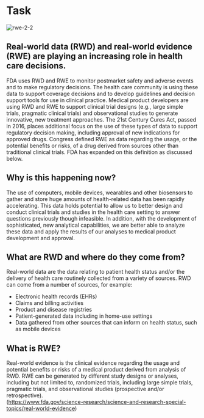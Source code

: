 Task
===
![rwe-2-2](https://user-images.githubusercontent.com/103108988/173531664-68c27542-2c37-48f0-b05a-ca2d49f4ee43.jpg)

Real-world data (RWD) and real-world evidence (RWE) are playing an increasing role in health care decisions.
---
FDA uses RWD and RWE to monitor postmarket safety and adverse events and to make regulatory decisions.
The health care community is using these data to support coverage decisions and to develop guidelines and decision support tools for use in clinical practice.
Medical product developers are using RWD and RWE to support clinical trial designs (e.g., large simple trials, pragmatic clinical trials) and observational studies to generate innovative, new treatment approaches.
The 21st Century Cures Act, passed in 2016, places additional focus on the use of these types of data to support regulatory decision making, including approval of new indications for approved drugs. Congress defined RWE as data regarding the usage, or the potential benefits or risks, of a drug derived from sources other than traditional clinical trials. FDA has expanded on this definition as discussed below.

Why is this happening now?
---
The use of computers, mobile devices, wearables and other biosensors to gather and store huge amounts of health-related data has been rapidly accelerating. This data holds potential to allow us to better design and conduct clinical trials and studies in the health care setting to answer questions previously though infeasible. In addition, with the development of sophisticated, new analytical capabilities, we are better able to analyze these data and apply the results of our analyses to medical product development and approval.

What are RWD and where do they come from?
---
Real-world data are the data relating to patient health status and/or the delivery of health care routinely collected from a variety of sources. RWD can come from a number of sources, for example:

- Electronic health records (EHRs)
- Claims and billing activities
- Product and disease registries
- Patient-generated data including in home-use settings
- Data gathered from other sources that can inform on health status, such as mobile devices

What is RWE?
---
Real-world evidence is the clinical evidence regarding the usage and potential benefits or risks of a medical product derived from analysis of RWD. RWE can be generated by different study designs or analyses, including but not limited to, randomized trials, including large simple trials, pragmatic trials, and observational studies (prospective and/or retrospective).  
(https://www.fda.gov/science-research/science-and-research-special-topics/real-world-evidence)
